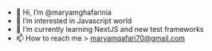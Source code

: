 - 👋 Hi, I’m @maryamghafarinia
- 👀 I’m interested in Javascript world
- 🌱 I’m currently learning NextJS and new test frameworks
- 📫 How to reach me > maryamqafari70@gmail.com

<!---
maryamghafarinia/maryamghafarinia is a ✨ special ✨ repository because its `README.md` (this file) appears on your GitHub profile.
You can click the Preview link to take a look at your changes.
--->

